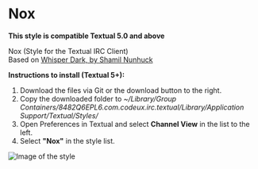 Nox
===

__This style is compatible Textual 5.0 and above__

Nox (Style for the Textual IRC Client)  
Based on [Whisper Dark, by Shamil Nunhuck](https://github.com/shamil-nunhuck/textual-whisper-dark)

__Instructions to install (Textual 5+):__  
1.  Download the files via Git or the download button to the right.  
2.  Copy the downloaded folder to _~/Library/Group Containers/8482Q6EPL6.com.codeux.irc.textual/Library/Application Support/Textual/Styles/_  
3.  Open Preferences in Textual and select __Channel View__ in the list to the left.  
4.  Select __"Nox"__ in the style list.  


![Image of the style](http://alientube.co/nox.jpg)
